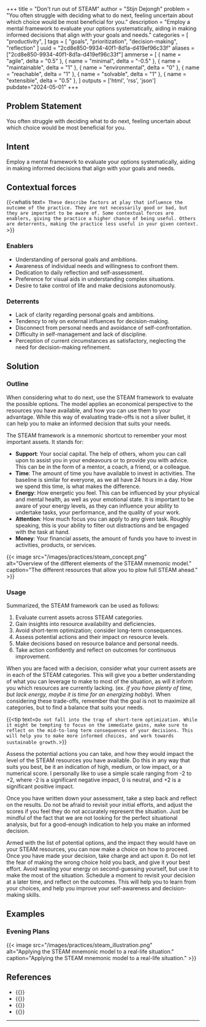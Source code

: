 +++
title = "Don't run out of STEAM"
author = "Stijn Dejongh"
problem = "You often struggle with deciding what to do next, feeling uncertain about which choice would be most beneficial for you."
description = "Employ a mental framework to evaluate your options systematically, aiding in making informed decisions that align with your goals and needs."
categories = [
    "productivity",
]
tags = [
    "goals", "prioritization", "decision-making", "reflection"
]
uuid = "2cd8e850-9934-40f1-8d1a-d419ef96c33f"
aliases = ["2cd8e850-9934-40f1-8d1a-d419ef96c33f"]
ammerse = [
    { name = "agile", delta = "0.5" },
    { name = "minimal", delta = "-0.5" },
    { name = "maintainable", delta = "1" },
    { name = "environmental", delta = "0" },
    { name = "reachable", delta = "1" },
    { name = "solvable", delta = "1" },
    { name = "extensible", delta = "0.5" },
]
outputs = ['html', 'rss', 'json']
pubdate="2024-05-01"
+++

## Problem Statement

You often struggle with deciding what to do next, feeling uncertain about which choice would be most beneficial for you.

## Intent

Employ a mental framework to evaluate your options systematically, aiding in making informed decisions that align with your goals and needs.

## Contextual forces

{{<whatis text=`
These describe factors at play that influence the outcome of the practice. They are not necessarily good or bad, but they are important to be
aware of. Some contextual forces are enablers, giving the practice a higher chance of being useful. Others are deterrents, making the practice less useful
in your given context.` >}}

### Enablers

* Understanding of personal goals and ambitions.
* Awareness of individual needs and willingness to confront them.
* Dedication to daily reflection and self-assessment.
* Preference for visual aids in understanding complex situations.
* Desire to take control of life and make decisions autonomously.

### Deterrents

* Lack of clarity regarding personal goals and ambitions.
* Tendency to rely on external influences for decision-making.
* Disconnect from personal needs and avoidance of self-confrontation.
* Difficulty in self-management and lack of discipline.
* Perception of current circumstances as satisfactory, neglecting the need for decision-making refinement.

## Solution

### Outline

When considering what to do next, use the STEAM framework to evaluate the possible options. 
The model applies an economical perspective to the resources you have available, and how you can use them to your advantage.
While this way of evaluating trade-offs is not a silver bullet, it can help you to make an informed decision that suits your needs. 

The STEAM framework is a mnemonic shortcut to remember your most important assets. It stands for:

* **Support**: Your social capital. The help of others, whom you can call upon to assist you in your endeavours or to provide you with advice. 
  This can be in the form of a mentor, a coach, a friend, or a colleague.
* **Time**: The amount of time you have available to invest in activities. The baseline is similar for everyone, as we all have 24 hours in a
  day. How we spend this time, is what makes the difference.
* **Energy**: How energetic you feel. This can be influenced by your physical and mental health, as well as your emotional state.
  It is important to be aware of your energy levels, as they can influence your ability to undertake tasks, your performance, and the quality of
  your work.
* **Attention**: How much focus you can apply to any given task. Roughly speaking, this is your ability to filter out distractions and
  be engaged with the task at hand.
* **Money**: Your financial assets, the amount of funds you have to invest in activities, products, or services.

{{< image src="/images/practices/steam_concept.png"  
alt="Overview of the different elements of the STEAM mnemonic model."  
caption="The different resources that allow you to plow full STEAM ahead." >}}

### Usage

Summarized, the STEAM framework can be used as follows:

1. Evaluate current assets across STEAM categories.
2. Gain insights into resource availability and deficiencies.
3. Avoid short-term optimization; consider long-term consequences.
4. Assess potential actions and their impact on resource levels.
5. Make decisions based on resource balance and personal needs.
6. Take action confidently and reflect on outcomes for continuous improvement.

When you are faced with a decision, consider what your current assets are in each of the STEAM categories.
This will give you a better understanding of what you can leverage to make to most of the situation, 
as will it inform you which resources are currently lacking. (ex. _if you have plenty of time, but lack energy, maybe it is time for an 
energizing hobby_). When considering these trade-offs, remember that the goal is not to maximize all categories, but to find a balance that suits your needs.

{{<tip text=`
Do not fall into the trap of short-term optimization. While it might be tempting to focus on the immediate gains, make sure to reflect on the
mid-to-long term consequences of your decisions. This will help you to make more informed choices, and work towards sustainable growth.
`>}}

Assess the potential actions you can take, and how they would impact the level of the STEAM resources you have available.
Do this in any way that suits you best, be it an indication of high, medium, or low impact, or a numerical score.
I personally like to use a simple scale ranging from -2 to +2, where -2 is a significant negative impact, 0 is neutral, and +2 is a significant positive impact.

Once you have written down your assessment, take a step back and reflect on the results. Do not be afraid to revisit your initial efforts, and
adjust the scores if you feel they do not accurately represent the situation. Just be mindful of the fact that we are not looking for the perfect
situational analysis, but for a good-enough indication to help you make an informed decision.

Armed with the list of potential options, and the impact they would have on your STEAM resources, you can now make a choice on how to proceed.
Once you have made your decision, take charge and act upon it. Do not let the fear of making the wrong choice hold you back, and give it your
best effort. Avoid wasting your energy on second-guessing yourself, but use it to make the most of the situation.
Schedule a moment to revisit your decision at a later time, and reflect on the outcomes. This will help you to learn from your choices, and help
you improve your self-awareness and decision-making skills.

## Examples

### Evening Plans

{{< image src="/images/practices/steam_illustration.png"  
  alt="Applying the STEAM mnemonic model to a real-life situation."  
  caption="Applying the STEAM mnemonic model to a real-life situation." >}}

## References

* {{<reference author="Solan, M."
  year="2022"
  title="The art of monotasking"
  site="health.harvard.edu"
  link="https://www.health.harvard.edu/mind-and-mood/the-art-of-monotasking" >}}
* {{<reference author="Wickens, C."
  year="2021"
  title="The art of monotasking"
  publication="International Journal of Human–Computer Interaction"
  volume="37"
  issue="5"
  link="https://www.tandfonline.com/doi/full/10.1080/10447318.2021.1874741" >}}
* {{<reference
  title = "Drive: The Surprising Truth About What Motivates Us"
  isbn = "9781594488849"
  authors = "Pink, D. H."
  publisher = "Riverhead Books"
  year = "2009"
  link = "https://www.goodreads.com/book/show/6452796-drive" >}}
* {{<reference
  title = "TEA: The 3 Pillars of Productivity You Need To Unlock Your Full Potential"
  authors = "Pham, T."
  site = "asianefficiency.com"
  year = "2018"
  link = "https://www.asianefficiency.com/productivity/tea-framework/" >}}

---


